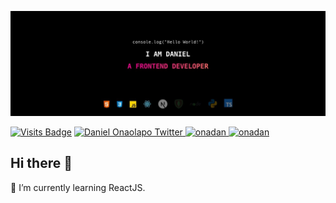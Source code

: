 ![Daniel Onaolapo](1500x500.jpeg)

[![Visits Badge](https://badges.pufler.dev/visits/onadan/oanadan?color=0F182A&style=for-the-badge)](https://github.com/onadan)
<a href="https://twitter.com/1DanielOnaolapo">
    <img alt="Daniel Onaolapo Twitter" src="https://img.shields.io/badge/Twitter-1DA1F2?style=for-the-badge&logo=twitter&logoColor=white" />
</a>
<a href="https://github.com/onadan">
    <img alt="onadan" src="https://img.shields.io/badge/GitHub-100000?style=for-the-badge&logo=github&logoColor=white" />
</a>
<a href="https://linkedin.com/in/daniel-onaolapo">
    <img alt="onadan" src="https://img.shields.io/badge/LinkedIn-0077B5?style=for-the-badge&logo=linkedin&logoColor=white" />
</a>

## Hi there 👋

🌱 I’m currently learning ReactJS.

<!-- [![GitHub Streak](https://github-readme-streak-stats.herokuapp.com?user=onadan&theme=radical&hide_border=true)](https://git.io/streak-stats) -->
